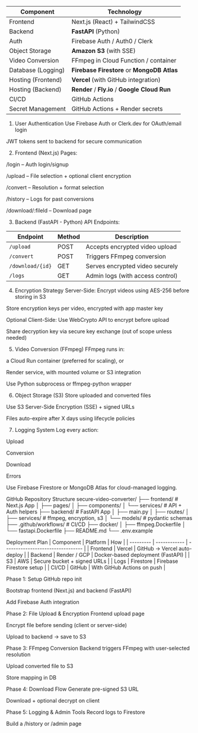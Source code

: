 ﻿| Component          | Technology                                     |
| ------------------ | ---------------------------------------------- |
| Frontend           | Next.js (React) + TailwindCSS                  |
| Backend            | **FastAPI** (Python)                           |
| Auth               | Firebase Auth / Auth0 / Clerk                  |
| Object Storage     | **Amazon S3** (with SSE)                       |
| Video Conversion   | FFmpeg in Cloud Function / container           |
| Database (Logging) | **Firebase Firestore** or **MongoDB Atlas**    |
| Hosting (Frontend) | **Vercel** (with GitHub integration)           |
| Hosting (Backend)  | **Render** / **Fly.io** / **Google Cloud Run** |
| CI/CD              | GitHub Actions                                 |
| Secret Management  | GitHub Actions + Render secrets                |


1. User Authentication
Use Firebase Auth or Clerk.dev for OAuth/email login

JWT tokens sent to backend for secure communication

2. Frontend (Next.js)
Pages:

/login – Auth login/signup

/upload – File selection + optional client encryption

/convert – Resolution + format selection

/history – Logs for past conversions

/download/:fileId – Download page

3. Backend (FastAPI - Python)
API Endpoints:

| Endpoint         | Method | Description                      |
| ---------------- | ------ | -------------------------------- |
| `/upload`        | POST   | Accepts encrypted video upload   |
| `/convert`       | POST   | Triggers FFmpeg conversion       |
| `/download/{id}` | GET    | Serves encrypted video securely  |
| `/logs`          | GET    | Admin logs (with access control) |

4. Encryption Strategy
Server-Side:
Encrypt videos using AES-256 before storing in S3

Store encryption keys per video, encrypted with app master key

Optional Client-Side:
Use WebCrypto API to encrypt before upload

Share decryption key via secure key exchange (out of scope unless needed)

5. Video Conversion (FFmpeg)
FFmpeg runs in:

a Cloud Run container (preferred for scaling), or

Render service, with mounted volume or S3 integration

Use Python subprocess or ffmpeg-python wrapper

6. Object Storage (S3)
Store uploaded and converted files

Use S3 Server-Side Encryption (SSE) + signed URLs

Files auto-expire after X days using lifecycle policies

7. Logging System
Log every action:

Upload

Conversion

Download

Errors

Use Firebase Firestore or MongoDB Atlas for cloud-managed logging.

GitHub Repository Structure
secure-video-converter/
├── frontend/             # Next.js App
│   ├── pages/
│   ├── components/
│   └── services/         # API + Auth helpers
├── backend/              # FastAPI App
│   ├── main.py
│   ├── routes/
│   ├── services/         # ffmpeg, encryption, s3
│   └── models/           # pydantic schemas
├── .github/workflows/    # CI/CD
├── docker/
│   ├── ffmpeg.Dockerfile
│   └── fastapi.Dockerfile
├── README.md
└── .env.example

Deployment Plan
| Component | Platform     | How                               |
| --------- | ------------ | --------------------------------- |
| Frontend  | Vercel       | GitHub → Vercel auto-deploy       |
| Backend   | Render / GCP | Docker-based deployment (FastAPI) |
| S3        | AWS          | Secure bucket + signed URLs       |
| Logs      | Firestore    | Firebase Firestore setup          |
| CI/CD     | GitHub       | With GitHub Actions on push       |


Phase 1: Setup
 GitHub repo init

 Bootstrap frontend (Next.js) and backend (FastAPI)

 Add Firebase Auth integration

Phase 2: File Upload & Encryption
 Frontend upload page

 Encrypt file before sending (client or server-side)

 Upload to backend → save to S3

Phase 3: FFmpeg Conversion
 Backend triggers FFmpeg with user-selected resolution

 Upload converted file to S3

 Store mapping in DB

Phase 4: Download Flow
 Generate pre-signed S3 URL

 Download + optional decrypt on client

Phase 5: Logging & Admin Tools
 Record logs to Firestore

 Build a /history or /admin page


